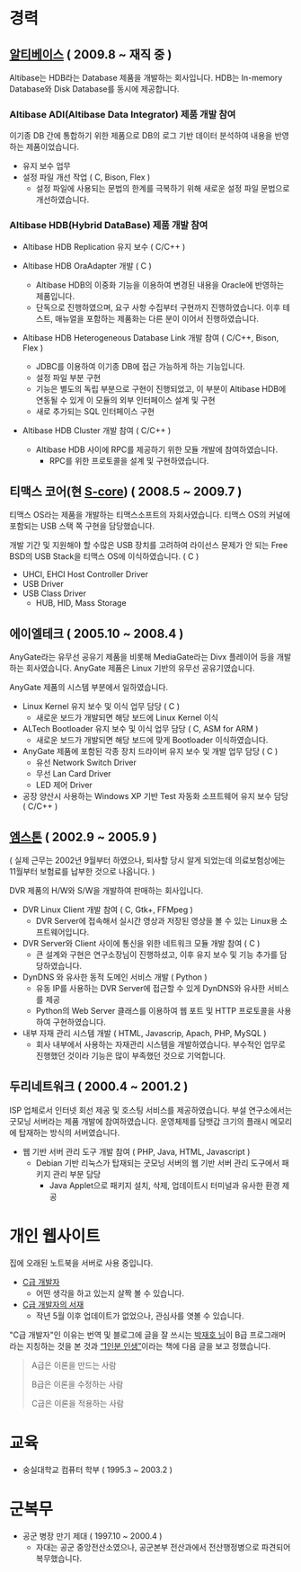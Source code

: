 # 경력

## [알티베이스](http://www.altibase.com/) ( 2009.8 ~ 재직 중 )

Altibase는 HDB라는 Database 제품을 개발하는 회사입니다. HDB는 In-memory Database와 Disk Database를 동시에 제공합니다.

### Altibase ADI(Altibase Data Integrator) 제품 개발 참여

이기종 DB 간에 통합하기 위한 제품으로 DB의 로그 기반 데이터 분석하여 내용을 반영하는 제품이었습니다.

 * 유지 보수 업무
 * 설정 파일 개선 작업 ( C, Bison, Flex )
     * 설정 파일에 사용되는 문법의 한계를 극복하기 위해 새로운 설정 파일 문법으로 개선하였습니다.
 
### Altibase HDB(Hybrid DataBase) 제품 개발 참여

 * Altibase HDB Replication 유지 보수 ( C/C++ )

 * Altibase HDB OraAdapter 개발 ( C )
    * Altibase HDB의 이중화 기능을 이용하여 변경된 내용을 Oracle에 반영하는 제품입니다.
    * 단독으로 진행하였으며, 요구 사항 수집부터 구현까지 진행하였습니다. 이후 테스트, 매뉴얼을 포함하는 제품화는 다른 분이 이어서 진행하였습니다.

 * Altibase HDB Heterogeneous Database Link 개발 참여 ( C/C++, Bison, Flex )
    * JDBC를 이용하여 이기종 DB에 접근 가능하게 하는 기능입니다.
    * 설정 파일 부분 구현
    * 기능은 별도의 독립 부분으로 구현이 진행되었고, 이 부분이 Altibase HDB에 연동될 수 있게 이 모듈의 외부 인터페이스 설계 및 구현
    * 새로 추가되는 SQL 인터페이스 구현
    
 * Altibase HDB Cluster 개발 참여 ( C/C++ )
    * Altibase HDB 사이에 RPC를 제공하기 위한 모듈 개발에 참여하였습니다.
        * RPC를 위한 프로토콜을 설계 및 구현하였습니다.

## 티맥스 코어(현 [S-core](http://www.s-core.co.kr/home.xhtml)) ( 2008.5 ~ 2009.7 )

티맥스 OS라는 제품을 개발하는 티맥스소프트의 자회사였습니다. 티맥스 OS의 커널에 포함되는 USB 스택 쪽 구현을 담당했습니다.

개발 기간 및 지원해야 할 수많은 USB 장치를 고려하여 라이선스 문제가 안 되는 Free BSD의 USB Stack을 티맥스 OS에 이식하였습니다. ( C )

 * UHCI, EHCI Host Controller Driver
 * USB Driver
 * USB Class Driver
    * HUB, HID, Mass Storage

## 에이엘테크 ( 2005.10 ~ 2008.4 )

AnyGate라는 유무선 공유기 제품을 비롯해 MediaGate라는 Divx 플레이어 등을 개발하는 회사였습니다. AnyGate 제품은 Linux 기반의 유무선 공유기였습니다.

AnyGate 제품의 시스템 부분에서 일하였습니다. 

 * Linux Kernel 유지 보수 및 이식 업무 담당 ( C )
    * 새로운 보드가 개발되면 해당 보드에 Linux Kernel 이식
 * ALTech Bootloader 유지 보수 및 이식 업무 담당 ( C, ASM for ARM )
    * 새로운 보드가 개발되면 해당 보드에 맞게 Bootloader 이식하였습니다.
 * AnyGate 제품에 포함된 각종 장치 드라이버 유지 보수 및 개발 업무 담당 ( C )
    * 유선 Network Switch Driver
    * 무선 Lan Card Driver
    * LED 제어 Driver
 * 공장 양산시 사용하는 Windows XP 기반 Test 자동화 소프트웨어 유지 보수 담당 ( C/C++ )

## [엠스톤](http://www.emstone.com) ( 2002.9 ~ 2005.9 )

( 실제 근무는 2002년 9월부터 하였으나, 퇴사할 당시 알게 되었는데 의료보험상에는 11월부터 보험료를 납부한 것으로 나옵니다. )

DVR 제품의 H/W와 S/W을 개발하여 판매하는 회사입니다.

 * DVR Linux Client 개발 참여 ( C, Gtk+, FFMpeg )
    * DVR Server에 접속해서 실시간 영상과 저장된 영상을 볼 수 있는 Linux용 소프트웨어입니다.
 * DVR Server와 Client 사이에 통신을 위한 네트워크 모듈 개발 참여 ( C )
    * 큰 설계와 구현은 연구소장님이 진행하셨고, 이후 유지 보수 및 기능 추가를 담당하였습니다.
 * DynDNS 와 유사한 동적 도메인 서비스 개발 ( Python )
    * 유동 IP를 사용하는 DVR Server에 접근할 수 있게 DynDNS와 유사한 서비스를 제공
    * Python의 Web Server 클래스를 이용하여 웹 포트 및 HTTP 프로토콜을 사용하여 구현하였습니다.
 * 내부 자재 관리 시스템 개발 ( HTML, Javascrip, Apach, PHP, MySQL )
    * 회사 내부에서 사용하는 자재관리 시스템을 개발하였습니다. 부수적인 업무로 진행했던 것이라 기능은 많이 부족했던 것으로 기억합니다.
 
## 두리네트워크 ( 2000.4 ~ 2001.2 )

ISP 업체로서 인터넷 회선 제공 및 호스팅 서비스를 제공하였습니다. 부설 연구소에서는 굿모닝 서버라는 제품 개발에 참여하였습니다. 운영체제를 담뱃갑 크기의 플래시 메모리에 탑재하는 방식의 서버였습니다.

 * 웹 기반 서버 관리 도구 개발 참여 ( PHP, Java, HTML, Javascript )
    * Debian 기반 리눅스가 탑재되는 굿모닝 서버의 웹 기반 서버 관리 도구에서 패키지 관리 부분 담당
        * Java Applet으로 패키지 설치, 삭제, 업데이트시 터미널과 유사한 환경 제공

# 개인 웹사이트

집에 오래된 노트북을 서버로 사용 중입니다.

 * [C급 개발자](http://www.thewhiterock.net/)
    * 어떤 생각을 하고 있는지 살짝 볼 수 있습니다.
 * [C급 개발자의 서재](http://book.thewhiterock.net/)
    * 작년 5월 이후 업데이트가 없었으나, 관심사를 엿볼 수 있습니다.

"C급 개발자"인 이유는 번역 및 블로그에 글을 잘 쓰시는 [박재호 님](http://jhrogue.blogspot.kr)이 B급 프로그래머라는 지칭하는 것을 본 것과 [“1인분 인생”](http://www.kyobobook.co.kr/product/detailViewKor.laf?ejkGb=KOR&mallGb=KOR&barcode=9788996632078&orderClick=LEA&Kc=)이라는 책에 다음 글을 보고 정했습니다.

> A급은 이론을 만드는 사람
>
> B급은 이론을 수정하는 사람
>
> C급은 이론을 적용하는 사람

# 교육

 * 숭실대학교 컴퓨터 학부 ( 1995.3 ~ 2003.2 )

# 군복무

 * 공군 병장 만기 제대 ( 1997.10 ~ 2000.4 )
    * 자대는 공군 중앙전산소였으나, 공군본부 전산과에서 전산행정병으로 파견되어 복무했습니다.
    
